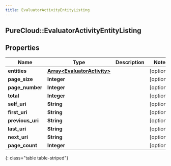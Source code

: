```yaml
---
title: EvaluatorActivityEntityListing
---
```

## PureCloud::EvaluatorActivityEntityListing

## Properties

|Name | Type | Description | Notes|
|------------ | ------------- | ------------- | -------------|
| **entities** | [**Array&lt;EvaluatorActivity&gt;**](EvaluatorActivity.html) |  | [optional] |
| **page_size** | **Integer** |  | [optional] |
| **page_number** | **Integer** |  | [optional] |
| **total** | **Integer** |  | [optional] |
| **self_uri** | **String** |  | [optional] |
| **first_uri** | **String** |  | [optional] |
| **previous_uri** | **String** |  | [optional] |
| **last_uri** | **String** |  | [optional] |
| **next_uri** | **String** |  | [optional] |
| **page_count** | **Integer** |  | [optional] |
{: class="table table-striped"}


